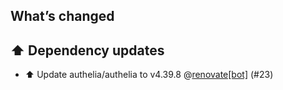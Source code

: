 ## What’s changed

## ⬆️ Dependency updates

- ⬆️ Update authelia/authelia to v4.39.8 @[renovate[bot]](https://github.com/apps/renovate) (#23)
